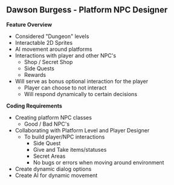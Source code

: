 ﻿## Dawson Burgess - Platform NPC Designer
**Feature Overview** 
- Considered "Dungeon" levels
- Interactable 2D Sprites 
- AI movement around platforms 
- Interactions with player and other NPC's
	- Shop / Secret Shop
	- Side Quests
	- Rewards
- Will serve as bonus optional interaction for the player
	- Player can choose to not interact 
	- Will respond dynamically to certain decisions

**Coding Requirements** 
- Creating platform NPC classes 
	- Good / Bad NPC's 
- Collaborating with Platform Level and Player Designer 
	- To build player/NPC interactions 
		- Side Quest
		- Give and Take items/statuses
		- Secret Areas
		- No bugs or errors when moving around environment 
- Create dynamic dialog options 
- Create AI for dynamic movement 
